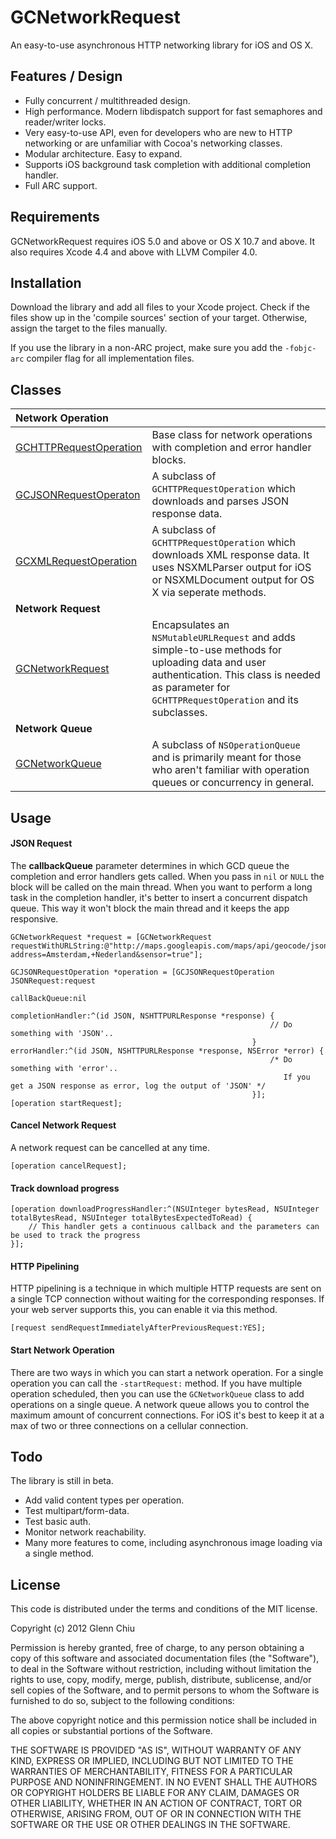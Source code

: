 GCNetworkRequest
================

An easy-to-use asynchronous HTTP networking library for iOS and OS X.

Features / Design
-----------------

* Fully concurrent / multithreaded design.
* High performance. Modern libdispatch support for fast semaphores and reader/writer locks.
* Very easy-to-use API, even for developers who are new to HTTP networking or are unfamiliar with Cocoa's networking classes.
* Modular architecture. Easy to expand.
* Supports iOS background task completion with additional completion handler.
* Full ARC support.

Requirements
------------

GCNetworkRequest requires iOS 5.0 and above or OS X 10.7 and above. It also requires Xcode 4.4 and above with LLVM Compiler 4.0.

Installation
------------

Download the library and add all files to your Xcode project. Check if the files show up in the 'compile sources' section of your target. Otherwise, assign the target to the files manually.

If you use the library in a non-ARC project, make sure you add the `-fobjc-arc` compiler flag for all implementation files.

Classes
-------

| Network Operation | |
| :--- | :--- |
| [GCHTTPRequestOperation](https://github.com/GlennChiu/GCNetworkRequest/blob/master/GCHTTPRequestOperation.h) | Base class for network operations with completion and error handler blocks. |
| [GCJSONRequestOperaton](https://github.com/GlennChiu/GCNetworkRequest/blob/master/GCJSONRequestOperation.h) | A subclass of `GCHTTPRequestOperation` which downloads and parses JSON response data. |
| [GCXMLRequestOperation](https://github.com/GlennChiu/GCNetworkRequest/blob/master/GCXMLRequestOperation.h) | A subclass of `GCHTTPRequestOperation` which downloads XML response data. It uses NSXMLParser output for iOS or NSXMLDocument output for OS X via seperate methods. |
| **Network Request** | |
| [GCNetworkRequest](https://github.com/GlennChiu/GCNetworkRequest/blob/master/GCNetworkRequest.h) | Encapsulates an `NSMutableURLRequest` and adds simple-to-use methods for uploading data and user authentication. This class is needed as parameter for `GCHTTPRequestOperation` and its subclasses. |
| **Network Queue** | |
| [GCNetworkQueue](https://github.com/GlennChiu/GCNetworkRequest/blob/master/GCNetworkQueue.h) | A subclass of `NSOperationQueue` and is primarily meant for those who aren't familiar with operation queues or concurrency in general. | 

Usage
-----

#### JSON Request

The **callbackQueue** parameter determines in which GCD queue the completion and error handlers gets called. When you pass in `nil` or `NULL` the block will be called on the main thread. When you want to perform a long task in the completion handler, it's better to insert a concurrent dispatch queue. This way it won't block the main thread and it keeps the app responsive.

```
GCNetworkRequest *request = [GCNetworkRequest requestWithURLString:@"http://maps.googleapis.com/maps/api/geocode/json?address=Amsterdam,+Nederland&sensor=true"];
        
GCJSONRequestOperation *operation = [GCJSONRequestOperation JSONRequest:request
                                						  callBackQueue:nil
                              			      		  completionHandler:^(id JSON, NSHTTPURLResponse *response) {
                                  			  			  // Do something with 'JSON'..                        
                              			      		  } errorHandler:^(id JSON, NSHTTPURLResponse *response, NSError *error) {
                                  		 	 			  /* Do something with 'error'.. 
                                  	 		   			   	 If you get a JSON response as error, log the output of 'JSON' */                               
                              			      		  }];
[operation startRequest];
```
#### Cancel Network Request

A network request can be cancelled at any time.

```
[operation cancelRequest];
```
#### Track download progress

```
[operation downloadProgressHandler:^(NSUInteger bytesRead, NSUInteger totalBytesRead, NSUInteger totalBytesExpectedToRead) {
	// This handler gets a continuous callback and the parameters can be used to track the progress 
}];
```
#### HTTP Pipelining

HTTP pipelining is a technique in which multiple HTTP requests are sent on a single TCP connection without waiting for the corresponding responses. If your web server supports this, you can enable it via this method.

```
[request sendRequestImmediatelyAfterPreviousRequest:YES];
```
#### Start Network Operation

There are two ways in which you can start a network operation. For a single operation you can call the `-startRequest:` method. If you have multiple operation scheduled, then you can use the `GCNetworkQueue` class to add operations on a single queue. A network queue allows you to control the maximum amount of concurrent connections. For iOS it's best to keep it at a max of two or three connections on a cellular connection.

Todo
----

The library is still in beta.

* Add valid content types per operation.
* Test multipart/form-data.
* Test basic auth.
* Monitor network reachability.
* Many more features to come, including asynchronous image loading via a single method.

License
-------

This code is distributed under the terms and conditions of the MIT license.

Copyright (c) 2012 Glenn Chiu

Permission is hereby granted, free of charge, to any person obtaining a copy
of this software and associated documentation files (the "Software"), to deal
in the Software without restriction, including without limitation the rights
to use, copy, modify, merge, publish, distribute, sublicense, and/or sell
copies of the Software, and to permit persons to whom the Software is
furnished to do so, subject to the following conditions:

The above copyright notice and this permission notice shall be included in
all copies or substantial portions of the Software.

THE SOFTWARE IS PROVIDED "AS IS", WITHOUT WARRANTY OF ANY KIND, EXPRESS OR
IMPLIED, INCLUDING BUT NOT LIMITED TO THE WARRANTIES OF MERCHANTABILITY,
FITNESS FOR A PARTICULAR PURPOSE AND NONINFRINGEMENT. IN NO EVENT SHALL THE
AUTHORS OR COPYRIGHT HOLDERS BE LIABLE FOR ANY CLAIM, DAMAGES OR OTHER
LIABILITY, WHETHER IN AN ACTION OF CONTRACT, TORT OR OTHERWISE, ARISING FROM,
OUT OF OR IN CONNECTION WITH THE SOFTWARE OR THE USE OR OTHER DEALINGS IN
THE SOFTWARE.